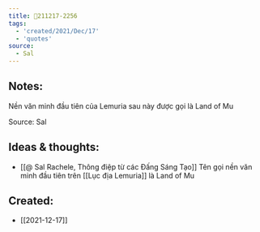 ```yaml
---
title: 💬211217-2256
tags:
  - 'created/2021/Dec/17'
  - 'quotes'
source:
  - Sal
---
```


## Notes:
Nền văn minh đầu tiên của Lemuria sau này được gọi là Land of Mu 

Source: Sal

## Ideas & thoughts:
- [[@ Sal Rachele, Thông điệp từ các Đấng Sáng Tạo]] Tên gọi nền văn minh đầu tiên trên [[Lục địa Lemuria]] là Land of Mu 
## Created:
- [[2021-12-17]]
